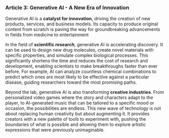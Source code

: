 ### Article 3: Generative AI - A New Era of Innovation

Generative AI is a **catalyst for innovation**, driving the creation of new products, services, and business models. Its capacity to produce original content from scratch is paving the way for groundbreaking advancements in fields from medicine to entertainment

In the field of **scientific research**, generative AI is accelerating discovery. It can be used to design new drug molecules, create novel materials with specific properties, and simulate complex biological processes. This significantly shortens the time and reduces the cost of research and development, enabling scientists to make breakthroughs faster than ever before. For example, AI can analyze countless chemical combinations to predict which ones are most likely to be effective against a particular disease, guiding researchers toward the most promising paths.

Beyond the lab, generative AI is also transforming **creative industries**. From personalized video games where the story and characters adapt to the player, to AI-generated music that can be tailored to a specific mood or occasion, the possibilities are endless. This new wave of technology is not about replacing human creativity but about augmenting it. It provides creators with a new palette of tools to experiment with, pushing the boundaries of what is possible and allowing them to explore artistic expressions that were previously unimaginable.
